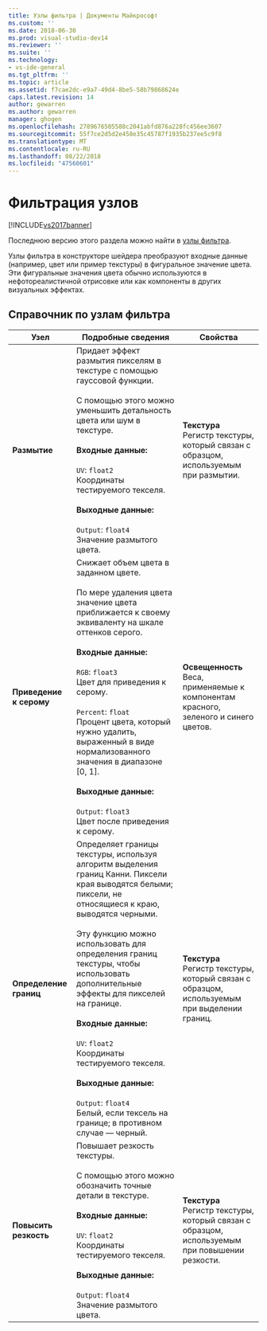 ```yaml
---
title: Узлы фильтра | Документы Майкрософт
ms.custom: ''
ms.date: 2018-06-30
ms.prod: visual-studio-dev14
ms.reviewer: ''
ms.suite: ''
ms.technology:
- vs-ide-general
ms.tgt_pltfrm: ''
ms.topic: article
ms.assetid: f7cae2dc-e9a7-49d4-8be5-58b79868624e
caps.latest.revision: 14
author: gewarren
ms.author: gewarren
manager: ghogen
ms.openlocfilehash: 2789676505588c2041abfd876a228fc456ee3607
ms.sourcegitcommit: 55f7ce2d5d2e458e35c45787f1935b237ee5c9f8
ms.translationtype: MT
ms.contentlocale: ru-RU
ms.lasthandoff: 08/22/2018
ms.locfileid: "47560601"
---
```

# <a name="filter-nodes"></a>Фильтрация узлов
[!INCLUDE[vs2017banner](../includes/vs2017banner.md)]

Последнюю версию этого раздела можно найти в [узлы фильтра](https://docs.microsoft.com/visualstudio/designers/filter-nodes).  
  
Узлы фильтра в конструкторе шейдера преобразуют входные данные (например, цвет или пример текстуры) в фигуральное значение цвета. Эти фигуральные значения цвета обычно используются в нефотореалистичной отрисовке или как компоненты в других визуальных эффектах.  
  
## <a name="filter-node-reference"></a>Справочник по узлам фильтра  
  
|Узел|Подробные сведения|Свойства|  
|----------|-------------|----------------|  
|**Размытие**|Придает эффект размытия пикселям в текстуре с помощью гауссовой функции.<br /><br /> С помощью этого можно уменьшить детальность цвета или шум в текстуре.<br /><br /> **Входные данные:**<br /><br /> `UV`: `float2`<br /> Координаты тестируемого текселя.<br /><br /> **Выходные данные:**<br /><br /> `Output`: `float4`<br /> Значение размытого цвета.|**Текстура**<br /> Регистр текстуры, который связан с образцом, используемым при размытии.|  
|**Приведение к серому**|Снижает объем цвета в заданном цвете.<br /><br /> По мере удаления цвета значение цвета приближается к своему эквиваленту на шкале оттенков серого.<br /><br /> **Входные данные:**<br /><br /> `RGB`: `float3`<br /> Цвет для приведения к серому.<br /><br /> `Percent`: `float`<br /> Процент цвета, который нужно удалить, выраженный в виде нормализованного значения в диапазоне [0, 1].<br /><br /> **Выходные данные:**<br /><br /> `Output`: `float3`<br /> Цвет после приведения к серому.|**Освещенность**<br /> Веса, применяемые к компонентам красного, зеленого и синего цветов.|  
|**Определение границ**|Определяет границы текстуры, используя алгоритм выделения границ Канни. Пиксели края выводятся белыми; пиксели, не относящиеся к краю, выводятся черными.<br /><br /> Эту функцию можно использовать для определения границ текстуры, чтобы использовать дополнительные эффекты для пикселей на границе.<br /><br /> **Входные данные:**<br /><br /> `UV`: `float2`<br /> Координаты тестируемого текселя.<br /><br /> **Выходные данные:**<br /><br /> `Output`: `float4`<br /> Белый, если тексель на границе; в противном случае — черный.|**Текстура**<br /> Регистр текстуры, который связан с образцом, используемым при выделении границ.|  
|**Повысить резкость**|Повышает резкость текстуры.<br /><br /> С помощью этого можно обозначить точные детали в текстуре.<br /><br /> **Входные данные:**<br /><br /> `UV`: `float2`<br /> Координаты тестируемого текселя.<br /><br /> **Выходные данные:**<br /><br /> `Output`: `float4`<br /> Значение размытого цвета.|**Текстура**<br /> Регистр текстуры, который связан с образцом, используемым при повышении резкости.|



